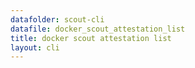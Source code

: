 ```yaml
---
datafolder: scout-cli
datafile: docker_scout_attestation_list
title: docker scout attestation list
layout: cli
---
```


<!--
This page is automatically generated from Docker's source code. If you want to
suggest a change to the text that appears here, open a ticket in the source
repository on GitHub:

https://github.com/docker/scout-cli
-->